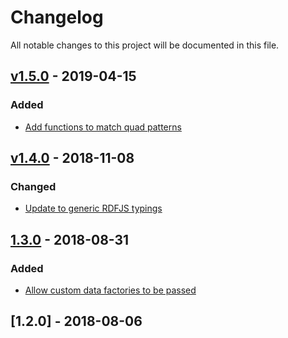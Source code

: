 # Changelog
All notable changes to this project will be documented in this file.

<a name="v1.5.0"></a>
## [v1.5.0](https://github.com/rubensworks/rdf-terms.js/compare/v1.4.0...v1.5.0) - 2019-04-15

### Added
* [Add functions to match quad patterns](https://github.com/rubensworks/rdf-terms.js/commit/dc129a81a16a31aa653efee97e2318d763c37874)

<a name="v1.4.0"></a>
## [v1.4.0](https://github.com/rubensworks/rdf-terms.js/compare/v1.3.0...v1.4.0) - 2018-11-08

### Changed
* [Update to generic RDFJS typings](https://github.com/rubensworks/rdf-terms.js/commit/1dd69194193c272d517bce9aa093b63ee77eab6d)

<a name="1.3.0"></a>
## [1.3.0](https://github.com/rubensworks/rdf-terms.js/compare/v1.2.0...v1.3.0) - 2018-08-31

### Added
- [Allow custom data factories to be passed](https://github.com/rubensworks/rdf-terms.js/commit/d787ff9792e65757006448bb1bd736c970ce73a8)

<a name="1.2.0"></a>
## [1.2.0] - 2018-08-06
